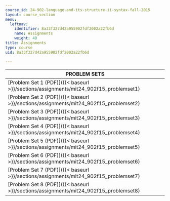 ```yaml
---
course_id: 24-902-language-and-its-structure-ii-syntax-fall-2015
layout: course_section
menu:
  leftnav:
    identifier: 8a33f327d42a955902fdf2002a22fb6d
    name: Assignments
    weight: 40
title: Assignments
type: course
uid: 8a33f327d42a955902fdf2002a22fb6d

---
```


| PROBLEM SETS |
| --- |
| [Problem Set 1 (PDF)]({{< baseurl >}}/sections/assignments/mit24_902f15_problemset1) |
| [Problem Set 2 (PDF)]({{< baseurl >}}/sections/assignments/mit24_902f15_problemset2) |
| [Problem Set 3 (PDF)]({{< baseurl >}}/sections/assignments/mit24_902f15_problemset3) |
| [Problem Set 4 (PDF)]({{< baseurl >}}/sections/assignments/mit24_902f15_problemset4) |
| [Problem Set 5 (PDF)]({{< baseurl >}}/sections/assignments/mit24_902f15_problemset5) |
| [Problem Set 6 (PDF)]({{< baseurl >}}/sections/assignments/mit24_902f15_problemset6) |
| [Problem Set 7 (PDF)]({{< baseurl >}}/sections/assignments/mit24_902f15_problemset7) |
| [Problem Set 8 (PDF)]({{< baseurl >}}/sections/assignments/mit24_902f15_problemset8)